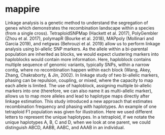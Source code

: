 # mappire
Linkage analysis is a genetic method to understand the segregation of genes which demonstrates the recombination landscape within a species (from a single cross). TetraploidSNPMap (Hackett et al. 2017), PolyGembler (Zhou et al. 2017), polymapR (Bourke et al. 2018), MAPpoly (Mollinari and Garcia 2019), and netgwas (Behrouzi et al. 2019) allow us to perform linkage analysis using bi-allelic SNP markers. As the allele within a bi-parental population are inherited as blocks, we would expect clustering markers into haploblocks would contain more information. Here, haploblock contains multiple sequence of genomic variants, typically SNPs, within a narrow contig, where no recombination happen within each block (Wang, Akey, Zhang, Chakraborty, & Jin, 2002). In linkage study of two bi-allelic markers, phasing can be repulsion, coupling, or mixed, where the capacity to map each allele is limited. The use of haploblock, assigning multiple bi-allelic markers into one (therefore, we can also name it as multi-allelic marker), allows us to map more alleles and lead to haplotype maps directly after linkage estimation. This study introduced a new approach that estimates recombination frequency and phasing with haplotypes. An example of one tetraploid F1 population was given for illustration. Here we used different letters to represent the unique haplotypes. In a tetraploid, if we notate the unique haplotypes A, B, C and D, when we look at one parent, we could distinguish ABCD, AABB, AABC, and AAAB in an individual.
